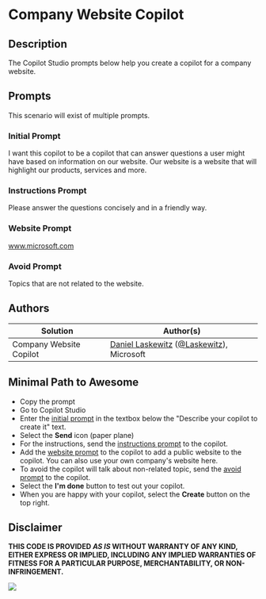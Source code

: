 # Company Website Copilot

## Description

The Copilot Studio prompts below help you create a copilot for a company website.

## Prompts

This scenario will exist of multiple prompts.

### Initial Prompt

I want this copilot to be a copilot that can answer questions a user might have based on information on our website. Our website is a website that will highlight our products, services and more.

### Instructions Prompt

Please answer the questions concisely and in a friendly way.

### Website Prompt

www.microsoft.com

### Avoid Prompt

Topics that are not related to the website.

## Authors

Solution|Author(s)
--------|---------
Company Website Copilot | [Daniel Laskewitz](https://github.com/laskewitz) ([@Laskewitz](https://twitter.com/laskewitz)), Microsoft

## Minimal Path to Awesome

* Copy the prompt
* Go to Copilot Studio
* Enter the [initial prompt](#initial-prompt) in the textbox below the "Describe your copilot to create it" text.
* Select the **Send** icon (paper plane)
* For the instructions, send the [instructions prompt](#instructions-prompt) to the copilot.
* Add the [website prompt](#website-prompt) to the copilot to add a public website to the copilot. You can also use your own company's website here.
* To avoid the copilot will talk about non-related topic, send the [avoid prompt](#avoid-prompt) to the copilot.
* Select the **I'm done** button to test out your copilot.
* When you are happy with your copilot, select the **Create** button on the top right.

## Disclaimer

**THIS CODE IS PROVIDED *AS IS* WITHOUT WARRANTY OF ANY KIND, EITHER EXPRESS OR IMPLIED, INCLUDING ANY IMPLIED WARRANTIES OF FITNESS FOR A PARTICULAR PURPOSE, MERCHANTABILITY, OR NON-INFRINGEMENT.**

<img src="https://m365-visitor-stats.azurewebsites.net/powerplatform-prompts/samples/copilot-studio/company-website-copilot" aria-hidden="true" />
